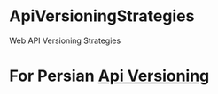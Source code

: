 # ApiVersioningStrategies
Web API Versioning Strategies
# For Persian [Api Versioning](http://www.dotnettips.info/post/2457/api-versioning)
